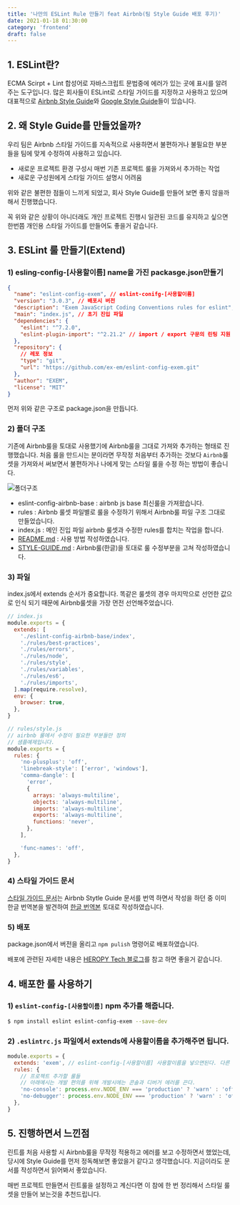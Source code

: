 ```yaml
---
title: '나만의 ESLint Rule 만들기 feat Airbnb(팀 Style Guide 배포 후기)'
date: 2021-01-18 01:30:00
category: 'frontend'
draft: false
---
```


## 1. ESLint란?

ECMA Scirpt + Lint 합성어로 자바스크립트 문법중에 에러가 있는 곳에 표시를 알려주는 도구입니다. 많은 회사들이 ESLint로 스타일 가이드를 지정하고 사용하고 있으며 대표적으로 [Airbnb Style Guide](https://github.com/airbnb/javascript)와 [Google Style Guide](https://github.com/google/eslint-config-google)들이 있습니다.

## 2. 왜 Style Guide를 만들었을까?

우리 팀은 Airbnb 스타일 가이드를 지속적으로 사용하면서 불편하거나 불필요한 부분들을 팀에 맞게 수정하여 사용하고 있습니다.

- 새로운 프로젝트 환경 구성시 매번 기존 프로젝트 룰을 가져와서 추가하는 작업
- 새로운 구성원에게 스타일 가이드 설명시 어려움

위와 같은 불편한 점들이 느끼게 되었고, 회사 Style Guide를 만들어 보면 좋지 않을까 해서 진행했습니다.

꼭 위와 같은 상황이 아니더래도 개인 프로젝트 진행시 일관된 코드를 유지하고 싶으면 한번쯤 개인용 스타일 가이드를 만들어도 좋을거 같습니다.

## 3. ESLint 룰 만들기(Extend)

### 1) esling-config-[사용할이름] name을 가진 packasge.json만들기

```json
{
  "name": "eslint-config-exem", // eslint-conifg-[사용할이름]
  "version": "3.0.3", // 배포시 버전
  "description": "Exem JavaScript Coding Conventions rules for eslint",
  "main": "index.js", // 초기 진입 파일
  "dependencies": {
    "eslint": "^7.2.0",
    "eslint-plugin-import": "^2.21.2" // import / export 구문의 린팅 지원 플러그인
  },
  "repository": {
    // 레포 정보
    "type": "git",
    "url": "https://github.com/ex-em/eslint-config-exem.git"
  },
  "author": "EXEM",
  "license": "MIT"
}
```

먼저 위와 같은 구조로 package.json을 만듭니다.

### 2) 폴더 구조

기존에 Airbnb룰을 토대로 사용했기에 Airbnb룰을 그대로 가져와 추가하는 형태로 진행했습니다. 처음 룰을 만드시는 분이라면 무작정 처음부터 추가하는 것보다 `Airbnb`룰 셋을 가져와서 써보면서 불편하거나 나에게 맞는 스타일 룰을 수정 하는 방법이 좋습니다.

![폴더구조](./images/eslint-rule-setting.png)

- eslint-config-airbnb-base : airbnb js base 최신룰을 가져왔습니다.
- rules : Airbnb 룰셋 파일별로 룰을 수정하기 위해서 Airbnb룰 파일 구조 그대로 만들었습니다.
- index.js : 메인 진입 파일 airbnb 룰셋과 수정한 rules를 합치는 작업을 합니다.
- [README.md](http://readme.md) : 사용 방법 작성하였습니다.
- [STYLE-GUIDE.md](http://style-guide.md) : Airbnb룰(한글)을 토대로 룰 수정부분을 고쳐 작성하였습니다.

### 3) 파일

index.js에서 extends 순서가 중요합니다. 똑같은 룰셋의 경우 마지막으로 선언한 값으로 인식 되기 때문에 Airbnb룰셋을 가장 먼전 선언해주었습니다.

```jsx
// index.js
module.exports = {
  extends: [
    './eslint-config-airbnb-base/index',
    './rules/best-practices',
    './rules/errors',
    './rules/node',
    './rules/style',
    './rules/variables',
    './rules/es6',
    './rules/imports',
  ].map(require.resolve),
  env: {
    browser: true,
  },
}

// rules/style.js
// airbnb 룰에서 수정이 필요한 부분들만 정의
// 샘플예제입니다.
module.exports = {
  rules: {
    'no-plusplus': 'off',
    'linebreak-style': ['error', 'windows'],
    'comma-dangle': [
      'error',
      {
        arrays: 'always-multiline',
        objects: 'always-multiline',
        imports: 'always-multiline',
        exports: 'always-multiline',
        functions: 'never',
      },
    ],

    'func-names': 'off',
  },
}
```

### 4) 스타일 가이드 문서

[스타일 가이드 문서](https://github.com/ex-em/eslint-config-exem/blob/master/STYLE-GUIDE.md)는 Airbnb Stytle Guide 문서를 번역 하면서 작성을 하던 중 이미 한글 번역본을 발견하여 [한글 번역본](https://github.com/ParkSB/javascript-style-guide) 토대로 작성하였습니다.

### 5) 배포

package.json에서 버전을 올리고 `npm pulish` 명령어로 배포하였습니다.

배포에 관련된 자세한 내용은 [HEROPY Tech 블로그](https://heropy.blog/2019/01/31/node-js-npm-module-publish/)를 참고 하면 좋을거 같습니다.

## 4. 배포한 룰 사용하기

### 1) `eslint-config-[사용할이름]` npm 추가를 해줍니다.

```bash
$ npm install eslint eslint-config-exem --save-dev
```

### 2) `.eslintrc.js` 파일에서 extends에 사용할이름을 추가해주면 됩니다.

```jsx
module.exports = {
  extends: 'exem', // eslint-config-[사용할이름] 사용할이름을 넣으면된다. 다른 룰도 같이 사용시 ['exem', ....]배열로 선언해주면 된다.
  rules: {
    // 프로젝트 추가할 룰들
    // 아래예시는 개발 편의를 위해 개발시에는 콘솔과 디버거 에러를 끈다.
    'no-console': process.env.NODE_ENV === 'production' ? 'warn' : 'off',
    'no-debugger': process.env.NODE_ENV === 'production' ? 'warn' : 'off',
  },
}
```

## 5. 진행하면서 느낀점

린트를 처음 사용할 시 Airbnb룰을 무작정 적용하고 에러를 보고 수정하면서 했었는데, 당시에 Style Guide를 먼저 정독해보면 좋았을거 같다고 생각했습니다. 지금이라도 문서를 작성하면서 읽어봐서 좋았습니다.

매번 프로젝트 만들면서 린트룰을 설정하고 계신다면 이 참에 한 번 정리해서 스타일 룰셋을 만들어 보는것을 추천드립니다.

